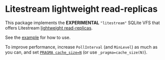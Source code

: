 # Litestream lightweight read-replicas

This package implements the **EXPERIMENTAL** `"litestream"` SQLite VFS
that offers Litestream [lightweight read-replicas](https://fly.io/blog/litestream-revamped/#lightweight-read-replicas).

See the [example](vfs_test.go) for how to use.

To improve performance,
increase `PollInterval` (and `MinLevel`) as much as you can,
and set [`PRAGMA cache_size=N`](https://www.sqlite.org/pragma.html#pragma_cache_size)
(or use `_pragma=cache_size(N)`).